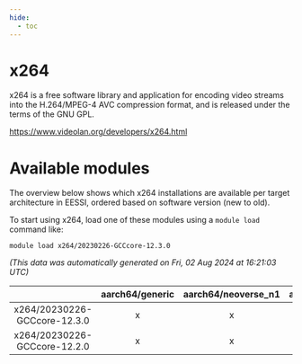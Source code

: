 ```yaml
---
hide:
  - toc
---
```


x264
====


x264 is a free software library and application for encoding video streams into the H.264/MPEG-4 AVC compression format, and is released under the terms of the GNU GPL.

https://www.videolan.org/developers/x264.html
# Available modules


The overview below shows which x264 installations are available per target architecture in EESSI, ordered based on software version (new to old).

To start using x264, load one of these modules using a `module load` command like:

```shell
module load x264/20230226-GCCcore-12.3.0
```

*(This data was automatically generated on Fri, 02 Aug 2024 at 16:21:03 UTC)*  

| |aarch64/generic|aarch64/neoverse_n1|aarch64/neoverse_v1|x86_64/generic|x86_64/amd/zen2|x86_64/amd/zen3|x86_64/amd/zen4|x86_64/intel/haswell|x86_64/intel/skylake_avx512|
| :---: | :---: | :---: | :---: | :---: | :---: | :---: | :---: | :---: | :---: |
|x264/20230226-GCCcore-12.3.0|x|x|x|x|x|x|x|x|x|
|x264/20230226-GCCcore-12.2.0|x|x|x|x|x|x|-|x|x|
